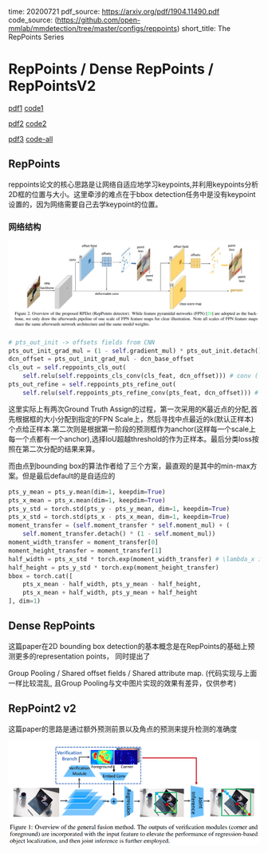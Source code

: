time: 20200721
pdf_source: https://arxiv.org/pdf/1904.11490.pdf
code_source: (https://github.com/open-mmlab/mmdetection/tree/master/configs/reppoints)
short_title: The RepPoints Series

# RepPoints / Dense RepPoints / RepPointsV2
[pdf1](https://arxiv.org/pdf/1904.11490.pdf) [code1](https://github.com/open-mmlab/mmdetection/tree/master/configs/reppoints)

[pdf2](https://arxiv.org/pdf/1912.11473.pdf) [code2](https://github.com/justimyhxu/Dense-RepPoints)

[pdf3](https://arxiv.org/pdf/2007.08508v1.pdf) [code-all](https://github.com/Scalsol/RepPointsV2)

## RepPoints
reppoints论文的核心思路是让网络自适应地学习keypoints,并利用keypoints分析2D框的位置与大小。这里牵涉的难点在于bbox detection任务中是没有keypoint设置的，因为网络需要自己去学keypoint的位置。

### 网络结构

![image](res/repPoints_arch.png)

```python
# pts_out_init -> offsets fields from CNN
pts_out_init_grad_mul = (1 - self.gradient_mul) * pts_out_init.detach() + self.gradient_mul * pts_out_init # a trick to wind down the gradient from DCN
dcn_offset = pts_out_init_grad_mul - dcn_base_offset
cls_out = self.reppoints_cls_out(
    self.relu(self.reppoints_cls_conv(cls_feat, dcn_offset))) # conv ( relu (deform_conv))
pts_out_refine = self.reppoints_pts_refine_out(
    self.relu(self.reppoints_pts_refine_conv(pts_feat, dcn_offset))) # conv ( relu (deform_conv))
```

这里实际上有两次Ground Truth Assign的过程，第一次采用的K最近点的分配,首先根据框的大小分配到指定的FPN Scale上，然后寻找中点最近的k(默认正样本)个点给正样本.第二次则是根据第一阶段的预测框作为anchor(这样每一个scale上每一个点都有一个anchor),选择IoU超越threshold的作为正样本。最后分类loss按照在第二次分配的结果来算。

而由点到bounding box的算法作者给了三个方案，最直观的是其中的min-max方案。但是最后default的是自适应的
```python
pts_y_mean = pts_y.mean(dim=1, keepdim=True)
pts_x_mean = pts_x.mean(dim=1, keepdim=True)
pts_y_std = torch.std(pts_y - pts_y_mean, dim=1, keepdim=True)
pts_x_std = torch.std(pts_x - pts_x_mean, dim=1, keepdim=True)
moment_transfer = (self.moment_transfer * self.moment_mul) + (
    self.moment_transfer.detach() * (1 - self.moment_mul))
moment_width_transfer = moment_transfer[0]
moment_height_transfer = moment_transfer[1]
half_width = pts_x_std * torch.exp(moment_width_transfer) # \lambda_x in paper, learnable parameters of the module
half_height = pts_y_std * torch.exp(moment_height_transfer)
bbox = torch.cat([
    pts_x_mean - half_width, pts_y_mean - half_height,
    pts_x_mean + half_width, pts_y_mean + half_height
], dim=1)
```

## Dense RepPoints

这篇paper在2D bounding box detection的基本概念是在RepPoints的基础上预测更多的representation points， 同时提出了

Group Pooling / Shared offset fields / Shared attribute map. (代码实现与上面一样比较混乱, 且Group Pooling与文中图片实现的效果有差异，仅供参考)

## RepPoint2 v2

这篇paper的思路是通过额外预测前景以及角点的预测来提升检测的准确度

![image](res/RepPointsv2_arch.png)

